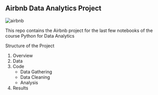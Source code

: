 ## Airbnb Data Analytics Project

![airbnb](https://miro.medium.com/max/2678/0*NChTo-XqLOxLabIW)

This repo contains the Airbnb project for the last few notebooks of the course Python for Data Analytics

Structure of the Project

1. Overview
2. Data
3. Code
    - Data Gathering
    - Data Cleaning
    - Analysis
4. Results
